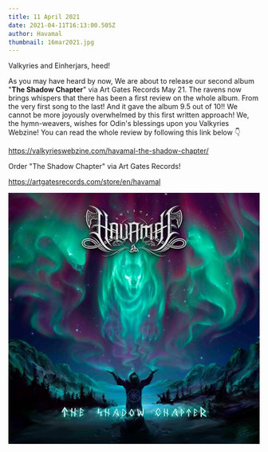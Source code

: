```yaml
---
title: 11 April 2021
date: 2021-04-11T16:13:00.505Z
author: Havamal
thumbnail: 16mar2021.jpg
---
```


Valkyries and Einherjars, heed!

As you may have heard by now, We are about to release our second album "**The Shadow Chapter**" via Art Gates Records May 21.
The ravens now brings whispers that there has been a first review on the whole album. From the very first song to the last!
And it gave the album 9.5 out of 10!!
We cannot be more joyously overwhelmed by this first written approach!
We, the hymn-weavers, wishes for Odin's blessings upon you Valkyries Webzine!
You can read the whole review by following this link below 👇

[https://valkyrieswebzine.com/havamal-the-shadow-chapter/ ](https://valkyrieswebzine.com/havamal-the-shadow-chapter/)

Order "The Shadow Chapter" via Art Gates Records!

<https://artgatesrecords.com/store/en/havamal>

![16mar2021.jpg](./16mar2021.jpg)
